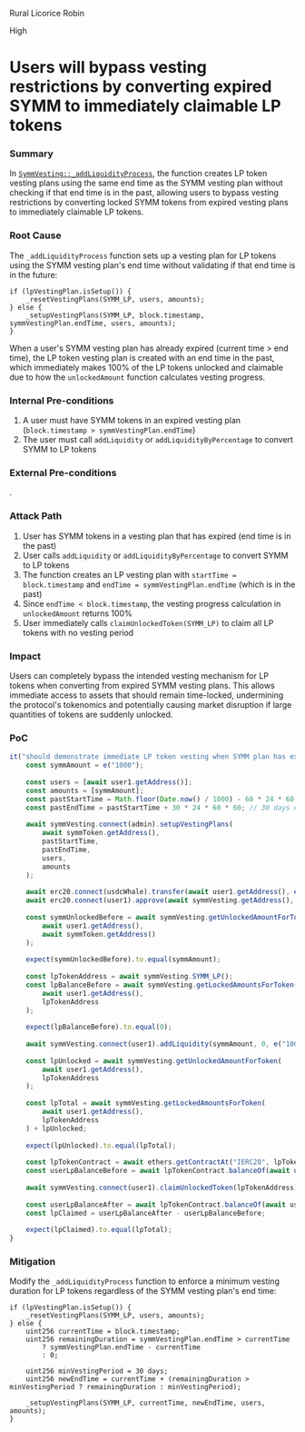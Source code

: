 Rural Licorice Robin

High

# Users will bypass vesting restrictions by converting expired SYMM to immediately claimable LP tokens

### Summary

In [`SymmVesting::_addLiquidityProcess`](https://github.com/sherlock-audit/2025-03-symm-io-stacking/blob/main/token/contracts/vesting/SymmVesting.sol#L124), the function creates LP token vesting plans using the same end time as the SYMM vesting plan without checking if that end time is in the past, allowing users to bypass vesting restrictions by converting locked SYMM tokens from expired vesting plans to immediately claimable LP tokens.

### Root Cause

The `_addLiquidityProcess` function sets up a vesting plan for LP tokens using the SYMM vesting plan's end time without validating if that end time is in the future:

```solidity
if (lpVestingPlan.isSetup()) {
    _resetVestingPlans(SYMM_LP, users, amounts);
} else {
    _setupVestingPlans(SYMM_LP, block.timestamp, symmVestingPlan.endTime, users, amounts);
}
```

When a user's SYMM vesting plan has already expired (current time > end time), the LP token vesting plan is created with an end time in the past, which immediately makes 100% of the LP tokens unlocked and claimable due to how the `unlockedAmount` function calculates vesting progress.

### Internal Pre-conditions

1. A user must have SYMM tokens in an expired vesting plan (`block.timestamp > symmVestingPlan.endTime`)
2. The user must call `addLiquidity` or `addLiquidityByPercentage` to convert SYMM to LP tokens

### External Pre-conditions

.

### Attack Path

1. User has SYMM tokens in a vesting plan that has expired (end time is in the past)
2. User calls `addLiquidity` or `addLiquidityByPercentage` to convert SYMM to LP tokens
3. The function creates an LP vesting plan with `startTime = block.timestamp` and `endTime = symmVestingPlan.endTime` (which is in the past)
4. Since `endTime < block.timestamp`, the vesting progress calculation in `unlockedAmount` returns 100%
5. User immediately calls `claimUnlockedToken(SYMM_LP)` to claim all LP tokens with no vesting period

### Impact

Users can completely bypass the intended vesting mechanism for LP tokens when converting from expired SYMM vesting plans. This allows immediate access to assets that should remain time-locked, undermining the protocol's tokenomics and potentially causing market disruption if large quantities of tokens are suddenly unlocked.

### PoC

```javascript
it("should demonstrate immediate LP token vesting when SYMM plan has expired", async function () {
    const symmAmount = e("1000");
    
    const users = [await user1.getAddress()];
    const amounts = [symmAmount];
    const pastStartTime = Math.floor(Date.now() / 1000) - 60 * 24 * 60 * 60; // 60 days ago
    const pastEndTime = pastStartTime + 30 * 24 * 60 * 60; // 30 days duration (already expired)
    
    await symmVesting.connect(admin).setupVestingPlans(
        await symmToken.getAddress(), 
        pastStartTime, 
        pastEndTime, 
        users, 
        amounts
    );
    
    await erc20.connect(usdcWhale).transfer(await user1.getAddress(), e("1000"));
    await erc20.connect(user1).approve(await symmVesting.getAddress(), e("1000"));
    
    const symmUnlockedBefore = await symmVesting.getUnlockedAmountForToken(
        await user1.getAddress(), 
        await symmToken.getAddress()
    );
    
    expect(symmUnlockedBefore).to.equal(symmAmount);
    
    const lpTokenAddress = await symmVesting.SYMM_LP();
    const lpBalanceBefore = await symmVesting.getLockedAmountsForToken(
        await user1.getAddress(), 
        lpTokenAddress
    );
    
    expect(lpBalanceBefore).to.equal(0);
    
    await symmVesting.connect(user1).addLiquidity(symmAmount, 0, e("1000"));
    
    const lpUnlocked = await symmVesting.getUnlockedAmountForToken(
        await user1.getAddress(), 
        lpTokenAddress
    );
    
    const lpTotal = await symmVesting.getLockedAmountsForToken(
        await user1.getAddress(), 
        lpTokenAddress
    ) + lpUnlocked;
    
    expect(lpUnlocked).to.equal(lpTotal);
    
    const lpTokenContract = await ethers.getContractAt("IERC20", lpTokenAddress);
    const userLpBalanceBefore = await lpTokenContract.balanceOf(await user1.getAddress());
    
    await symmVesting.connect(user1).claimUnlockedToken(lpTokenAddress);
    
    const userLpBalanceAfter = await lpTokenContract.balanceOf(await user1.getAddress());
    const lpClaimed = userLpBalanceAfter - userLpBalanceBefore;
    
    expect(lpClaimed).to.equal(lpTotal);
}
```

### Mitigation

Modify the `_addLiquidityProcess` function to enforce a minimum vesting duration for LP tokens regardless of the SYMM vesting plan's end time:

```solidity
if (lpVestingPlan.isSetup()) {
    _resetVestingPlans(SYMM_LP, users, amounts);
} else {
    uint256 currentTime = block.timestamp;
    uint256 remainingDuration = symmVestingPlan.endTime > currentTime 
        ? symmVestingPlan.endTime - currentTime 
        : 0;
    
    uint256 minVestingPeriod = 30 days;
    uint256 newEndTime = currentTime + (remainingDuration > minVestingPeriod ? remainingDuration : minVestingPeriod);
    
    _setupVestingPlans(SYMM_LP, currentTime, newEndTime, users, amounts);
}
```